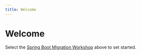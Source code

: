 ```yaml
---
title: Welcome
---
```


# Welcome

Select the [Spring Boot Migration Workshop](docs/start) above to set started.